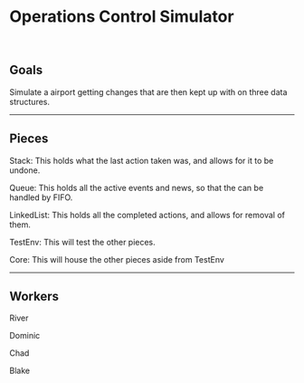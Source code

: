 <h1>Operations Control Simulator</h1>
<br>
  <h2>Goals</h2>
    <p>Simulate a airport getting changes that are then kept up with on three data structures.</p>
    <hr>
  <h2>Pieces</h2>
    <p>Stack: This holds what the last action taken was, and allows for it to be undone.</p>
    <p>Queue: This holds all the active events and news, so that the can be handled by FIFO.</p>
    <p>LinkedList: This holds all the completed actions, and allows for removal of them.</p>
    <p>TestEnv: This will test the other pieces.</p>
    <p>Core: This will house the other pieces aside from TestEnv</p>
    <hr>
  <h2>Workers</h2>
    <p>River</p>
    <p>Dominic</p>
    <p>Chad</p>
    <p>Blake</p>
